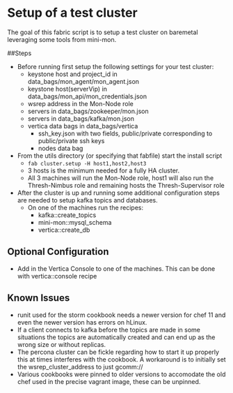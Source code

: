 # Setup of a test cluster

The goal of this fabric script is to setup a test cluster on baremetal leveraging some tools from mini-mon.

##Steps
- Before running first setup the following settings for your test cluster:
  - keystone host and project_id in data_bags/mon_agent/mon_agent.json
  - keystone host(serverVip) in data_bags/mon_api/mon_credentials.json
  - wsrep address in the Mon-Node role
  - servers in data_bags/zookeeper/mon.json
  - servers in data_bags/kafka/mon.json
  - vertica data bags in data_bags/vertica
    - ssh_key.json with two fields, public/private corresponding to public/private ssh keys
    - nodes data bag
- From the utils directory (or specifying that fabfile) start the install script
  - `fab cluster.setup -H host1,host2,host3`
  - 3 hosts is the minimum needed for a fully HA cluster.
  - All 3 machines will run the Mon-Node role, host1 will also run the Thresh-Nimbus role and remaining hosts the Thresh-Supervisor role
- After the cluster is up and running some additional configuration steps are needed to setup kafka topics and databases.
  - On one of the machines run the recipes:
    - kafka::create_topics
    - mini-mon::mysql_schema
    - vertica::create_db 

## Optional Configuration
- Add in the Vertica Console to one of the machines. This can be done with vertica::console recipe

## Known Issues
- runit used for the storm cookbook needs a newer version for chef 11 and even the newer version has errors on hLinux.
- If a client connects to kafka before the topics are made in some situations the topics are automatically created and can end up
  as the wrong size or without replicas.
- The percona cluster can be fickle regarding how to start it up properly this at times interferes with the cookbook. A workaround is
  to initially set the wsrep_cluster_address to just gcomm://
- Various cookbooks were pinned to older versions to accomodate the old chef used in the precise vagrant image, these can be unpinned.
